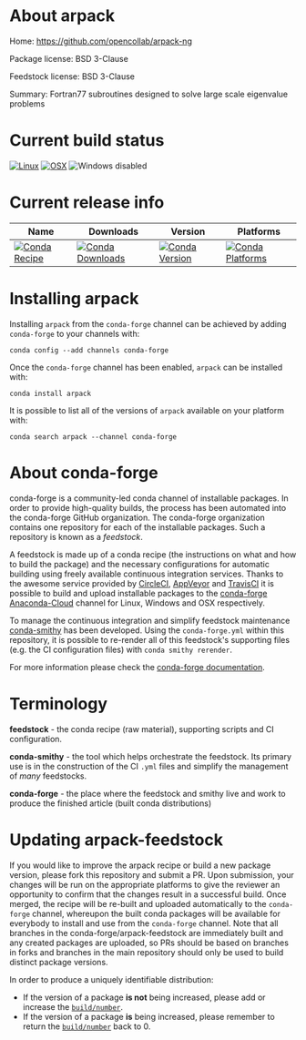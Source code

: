 About arpack
============

Home: https://github.com/opencollab/arpack-ng

Package license: BSD 3-Clause

Feedstock license: BSD 3-Clause

Summary: Fortran77 subroutines designed to solve large scale eigenvalue problems



Current build status
====================

[![Linux](https://img.shields.io/circleci/project/github/conda-forge/arpack-feedstock/master.svg?label=Linux)](https://circleci.com/gh/conda-forge/arpack-feedstock)
[![OSX](https://img.shields.io/travis/conda-forge/arpack-feedstock/master.svg?label=macOS)](https://travis-ci.org/conda-forge/arpack-feedstock)
![Windows disabled](https://img.shields.io/badge/Windows-disabled-lightgrey.svg)

Current release info
====================

| Name | Downloads | Version | Platforms |
| --- | --- | --- | --- |
| [![Conda Recipe](https://img.shields.io/badge/recipe-arpack-green.svg)](https://anaconda.org/conda-forge/arpack) | [![Conda Downloads](https://img.shields.io/conda/dn/conda-forge/arpack.svg)](https://anaconda.org/conda-forge/arpack) | [![Conda Version](https://img.shields.io/conda/vn/conda-forge/arpack.svg)](https://anaconda.org/conda-forge/arpack) | [![Conda Platforms](https://img.shields.io/conda/pn/conda-forge/arpack.svg)](https://anaconda.org/conda-forge/arpack) |

Installing arpack
=================

Installing `arpack` from the `conda-forge` channel can be achieved by adding `conda-forge` to your channels with:

```
conda config --add channels conda-forge
```

Once the `conda-forge` channel has been enabled, `arpack` can be installed with:

```
conda install arpack
```

It is possible to list all of the versions of `arpack` available on your platform with:

```
conda search arpack --channel conda-forge
```


About conda-forge
=================

conda-forge is a community-led conda channel of installable packages.
In order to provide high-quality builds, the process has been automated into the
conda-forge GitHub organization. The conda-forge organization contains one repository
for each of the installable packages. Such a repository is known as a *feedstock*.

A feedstock is made up of a conda recipe (the instructions on what and how to build
the package) and the necessary configurations for automatic building using freely
available continuous integration services. Thanks to the awesome service provided by
[CircleCI](https://circleci.com/), [AppVeyor](http://www.appveyor.com/)
and [TravisCI](https://travis-ci.org/) it is possible to build and upload installable
packages to the [conda-forge](https://anaconda.org/conda-forge)
[Anaconda-Cloud](http://docs.anaconda.org/) channel for Linux, Windows and OSX respectively.

To manage the continuous integration and simplify feedstock maintenance
[conda-smithy](http://github.com/conda-forge/conda-smithy) has been developed.
Using the ``conda-forge.yml`` within this repository, it is possible to re-render all of
this feedstock's supporting files (e.g. the CI configuration files) with ``conda smithy rerender``.

For more information please check the [conda-forge documentation](https://conda-forge.org/docs/).

Terminology
===========

**feedstock** - the conda recipe (raw material), supporting scripts and CI configuration.

**conda-smithy** - the tool which helps orchestrate the feedstock.
                   Its primary use is in the construction of the CI ``.yml`` files
                   and simplify the management of *many* feedstocks.

**conda-forge** - the place where the feedstock and smithy live and work to
                  produce the finished article (built conda distributions)


Updating arpack-feedstock
=========================

If you would like to improve the arpack recipe or build a new
package version, please fork this repository and submit a PR. Upon submission,
your changes will be run on the appropriate platforms to give the reviewer an
opportunity to confirm that the changes result in a successful build. Once
merged, the recipe will be re-built and uploaded automatically to the
`conda-forge` channel, whereupon the built conda packages will be available for
everybody to install and use from the `conda-forge` channel.
Note that all branches in the conda-forge/arpack-feedstock are
immediately built and any created packages are uploaded, so PRs should be based
on branches in forks and branches in the main repository should only be used to
build distinct package versions.

In order to produce a uniquely identifiable distribution:
 * If the version of a package **is not** being increased, please add or increase
   the [``build/number``](http://conda.pydata.org/docs/building/meta-yaml.html#build-number-and-string).
 * If the version of a package **is** being increased, please remember to return
   the [``build/number``](http://conda.pydata.org/docs/building/meta-yaml.html#build-number-and-string)
   back to 0.
